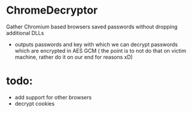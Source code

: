 # ChromeDecryptor
 Gather Chromium based browsers saved passwords without dropping additional DLLs

- outputs passwords and key with which we can decrypt passwords which are encrypted in AES GCM ( the point is to not do that on victim machine, rather do it on our end for reasons xD)

# todo:
- add support for other browsers
- decrypt cookies
